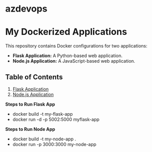 # azdevops

# My Dockerized Applications

This repository contains Docker configurations for two applications:

- **Flask Application:** A Python-based web application.
- **Node.js Application:** A JavaScript-based web application.

## Table of Contents

1. [Flask Application](#flask-application)
2. [Node.js Application](#nodejs-application)

**Steps to Run Flask App**

- docker build -t my-flask-app
- docker run -d -p 5002:5000 myflask-app

**Steps to Run Node App**
- docker build -t my-node-app .
- docker run -p 3000:3000 my-node-app
